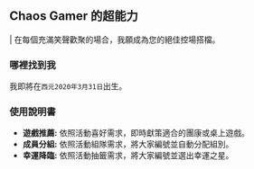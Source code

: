## Chaos Gamer 的超能力

| 在每個充滿笑聲歡聚的場合，我願成為您的絕佳控場搭檔。

### 哪裡找到我

我即將在`西元2020年3月31日`出生。

### 使用說明書

* **遊戲推薦:** 依照活動喜好需求，即時獻策適合的團康或桌上遊戲。
* **成員分組:** 依照活動組隊需求，將大家編號並自動分配組別。
* **幸運降臨:** 依照活動抽籤需求，將大家編號並選出幸運之星。



